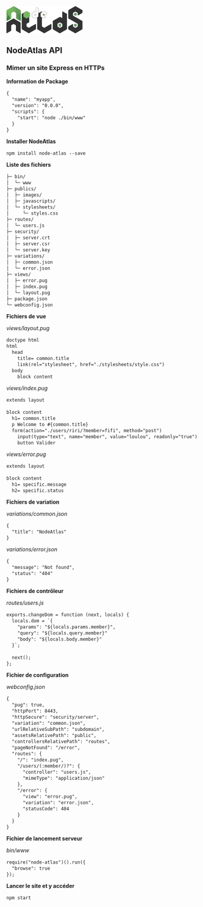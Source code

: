 <img class="logo" src="media/images/min/battles/node-atlas.png" src="NodeAtlas API">

<h2>NodeAtlas API</h2>

<h3>Mimer un site Express en HTTPs</h3>

<p><strong>Information de Package</strong></p>

<pre><code class="lang-json">{
  "name": "myapp",
  "version": "0.0.0",
  "scripts": {
    "start": "node ./bin/www"
  }
}</code></pre>

<p><strong>Installer NodeAtlas</strong></p>

<pre><code class="lang-bash">npm install node-atlas --save</code></pre>

<p><strong>Liste des fichiers</strong></p>

<pre><code>├─ bin/
│  └─ www
├─ publics/
│  ├─ images/
│  ├─ javascripts/
│  └─ stylesheets/
│     └─ styles.css
├─ routes/
│  └─ users.js
├─ security/
│  ├─ server.crt
│  ├─ server.csr
│  └─ server.key
├─ variations/
│  ├─ common.json
│  └─ error.json
├─ views/
│  ├─ error.pug
│  ├─ index.pug
│  └─ layout.pug
├─ package.json
└─ webconfig.json</code></pre>

<p><strong>Fichiers de vue</strong></p>

<p><em>views/layout.pug</em></p>

<pre><code class="lang-html">doctype html
html
  head
    title= common.title
    link(rel="stylesheet", href="./stylesheets/style.css")
  body
    block content</code></pre>

<p><em>views/index.pug</em></p>

<pre><code class="lang-html">extends layout

block content
  h1= common.title
  p Welcome to #{common.title}
  form(action="./users/riri/?member=fifi", method="post")
    input(type="text", name="member", value="loulou", readonly="true")
    button Valider</code></pre>

<p><em>views/error.pug</em></p>

<pre><code class="lang-html">extends layout

block content
  h1= specific.message
  h2= specific.status</code></pre>

<p><strong>Fichiers de variation</strong></p>

<p><em>variations/common.json</em></p>

<pre><code class="lang-json">{
  "title": "NodeAtlas"
}</code></pre>

<p><em>variations/error.json</em></p>

<pre><code class="lang-json">{
  "message": "Not found",
  "status": "404"
}</code></pre>

<p><strong>Fichiers de contrôleur</strong></p>

<p><em>routes/users.js</em></p>

<pre><code class="lang-html">exports.changeDom = function (next, locals) {
  locals.dom = `{
    "params": "${locals.params.member}",
    "query": "${locals.query.member}"
    "body": "${locals.body.member}"
  }`;

  next();
};</code></pre>

<p><strong>Fichier de configuration</strong></p>

<p><em>webconfig.json</em></p>

<pre><code class="lang-json">{
  "pug": true,
  "httpPort": 8443,
  "httpSecure": "security/server",
  "variation": "common.json",
  "urlRelativeSubPath": "subdomain",
  "assetsRelativePath": "public",
  "controllersRelativePath": "routes",
  "pageNotFound": "/error",
  "routes": {
    "/": "index.pug",
    "/users/(:member/)?": {
      "controller": "users.js",
      "mimeType": "application/json"
    },
    "/error": {
      "view": "error.pug",
      "variation": "error.json",
      "statusCode": 404
    }
  }
}</code></pre>

<p><strong>Fichier de lancement serveur</strong></p>

<p><em>bin/www</em></p>

<pre><code class="lang-js">require("node-atlas")().run({
  "browse": true
});</code></pre>

<p><strong>Lancer le site et y accéder</strong></p>

<pre><code class="lang-bash">npm start</code></pre>
